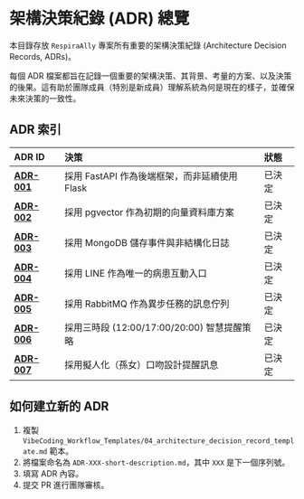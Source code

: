 # 架構決策紀錄 (ADR) 總覽

本目錄存放 `RespiraAlly` 專案所有重要的架構決策紀錄 (Architecture Decision Records, ADRs)。

每個 ADR 檔案都旨在記錄一個重要的架構決策、其背景、考量的方案、以及決策的後果。這有助於團隊成員（特別是新成員）理解系統為何是現在的樣子，並確保未來決策的一致性。

## ADR 索引

| ADR ID | 決策 | 狀態 |
| :--- | :--- | :--- |
| **[ADR-001](./ADR-001-fastapi-vs-flask.md)** | 採用 FastAPI 作為後端框架，而非延續使用 Flask | 已決定 |
| **[ADR-002](./ADR-002-pgvector-for-vector-db.md)** | 採用 pgvector 作為初期的向量資料庫方案 | 已決定 |
| **[ADR-003](./ADR-003-mongodb-for-event-logs.md)** | 採用 MongoDB 儲存事件與非結構化日誌 | 已決定 |
| **[ADR-004](./ADR-004-line-as-patient-entrypoint.md)** | 採用 LINE 作為唯一的病患互動入口 | 已決定 |
| **[ADR-005](./ADR-005-rabbitmq-for-message-queue.md)** | 採用 RabbitMQ 作為異步任務的訊息佇列 | 已決定 |
| **[ADR-006](./ADR-006-smart-reminders-schedule.md)** | 採用三時段 (12:00/17:00/20:00) 智慧提醒策略 | 已決定 |
| **[ADR-007](./ADR-007-persona-based-messaging-tone.md)** | 採用擬人化（孫女）口吻設計提醒訊息 | 已決定 |

## 如何建立新的 ADR

1.  複製 `VibeCoding_Workflow_Templates/04_architecture_decision_record_template.md` 範本。
2.  將檔案命名為 `ADR-XXX-short-description.md`，其中 `XXX` 是下一個序列號。
3.  填寫 ADR 內容。
4.  提交 PR 進行團隊審核。

